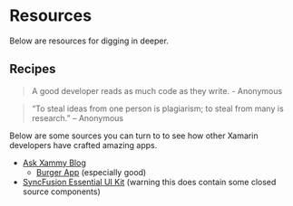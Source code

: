 # Resources

Below are resources for digging in deeper.

## Recipes

> A good developer reads as much code as they write. - Anonymous

> “To steal ideas from one person is plagiarism; to steal from many is research.” – Anonymous

Below are some sources you can turn to to see how other Xamarin developers have crafted amazing apps. 

* [Ask Xammy Blog ](https://askxammy.com/)
  * [Burger App](https://askxammy.com/replicating-burger-ui-app-in-xamarin-forms/) \(especially good\)
* [SyncFusion Essential UI Kit](https://github.com/syncfusion/essential-ui-kit-for-xamarin.forms#coding-style) \(warning this does contain some closed source components\)



